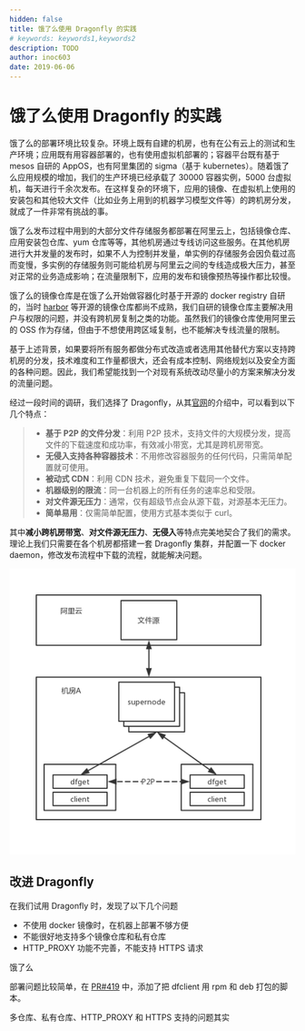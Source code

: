 ```yaml
---
hidden: false
title: 饿了么使用 Dragonfly 的实践
# keywords: keywords1,keywords2
description: TODO
author: inoc603
date: 2019-06-06
---
```


# 饿了么使用 Dragonfly 的实践

饿了么的部署环境比较复杂。环境上既有自建的机房，也有在公有云上的测试和生产环境；应用既有用容器部署的，也有使用虚拟机部署的；容器平台既有基于 mesos 自研的 AppOS，也有阿里集团的 sigma（基于 kubernetes）。随着饿了么应用规模的增加，我们的生产环境已经承载了 30000 容器实例，5000 台虚拟机，每天进行千余次发布。在这样复杂的环境下，应用的镜像、在虚拟机上使用的安装包和其他较大文件（比如业务上用到的机器学习模型文件等）的跨机房分发，就成了一件非常有挑战的事。

饿了么发布过程中用到的大部分文件存储服务都部署在阿里云上，包括镜像仓库、应用安装包仓库、yum 仓库等等，其他机房通过专线访问这些服务。在其他机房进行大并发量的发布时，如果不人为控制并发量，单实例的存储服务会因负载过高而变慢，多实例的存储服务则可能给机房与阿里云之间的专线造成极大压力，甚至对正常的业务造成影响；在流量限制下，应用的发布和镜像预热等操作都比较慢。

饿了么的镜像仓库是在饿了么开始做容器化时基于开源的 docker registry 自研的，当时 [harbor](https://github.com/goharbor/harbor) 等开源的镜像仓库都尚不成熟，我们自研的镜像仓库主要解决用户与权限的问题，并没有跨机房复制之类的功能。虽然我们的镜像仓库使用阿里云的 OSS 作为存储，但由于不想使用跨区域复制，也不能解决专线流量的限制。

基于上述背景，如果要将所有服务都做分布式改造或者选用其他替代方案以支持跨机房的分发，技术难度和工作量都很大，还会有成本控制、网络规划以及安全方面的各种问题。因此，我们希望能找到一个对现有系统改动尽量小的方案来解决分发的流量问题。

经过一段时间的调研，我们选择了 Dragonfly，从其[官网](https://d7y.io)的介绍中，可以看到以下几个特点：

> - **基于 P2P 的文件分发**：利用 P2P 技术，支持文件的大规模分发，提高文件的下载速度和成功率，有效减小带宽，尤其是跨机房带宽。
> - **无侵入支持各种容器技术**：不用修改容器服务的任何代码，只需简单配置就可使用。
> - **被动式 CDN**：利用 CDN 技术，避免重复下载同一个文件。
> - **机器级别的限流**：同一台机器上的所有任务的速率总和受限。
> - **对文件源无压力**：通常，仅有超级节点会从源下载，对源基本无压力。
> - **简单易用**：仅需简单配置，使用方式基本类似于 curl。

其中**减小跨机房带宽**、**对文件源无压力**、**无侵入**等特点完美地契合了我们的需求。理论上我们只需要在各个机房都搭建一套 Dragonfly 集群，并配置一下 docker daemon，修改发布流程中下载的流程，就能解决问题。

![img](../../img/blog/eleme/df.jpg)

## 改进 Dragonfly

在我们试用 Dragonfly 时，发现了以下几个问题

- 不使用 docker 镜像时，在机器上部署不够方便
- 不能很好地支持多个镜像仓库和私有仓库
- HTTP_PROXY 功能不完善，不能支持 HTTPS 请求

饿了么

部署问题比较简单，在 [PR#419](https://github.com/dragonflyoss/Dragonfly/pull/419) 中，添加了把 dfclient 用 rpm 和 deb 打包的脚本。

多仓库、私有仓库、HTTP_PROXY 和 HTTPS 支持的问题其实
